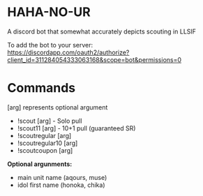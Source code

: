 # HAHA-NO-UR

A discord bot that somewhat accurately depicts scouting in LLSIF

To add the bot to your server:  
https://discordapp.com/oauth2/authorize?client_id=311284054333063168&scope=bot&permissions=0

# Commands
[arg] represents optional argument  
  
- !scout [arg] - Solo pull  
- !scout11 [arg] - 10+1 pull (guaranteed SR)  
- !scoutregular [arg]  
- !scoutregular10 [arg]  
- !scoutcoupon [arg]  

**Optional argunments:**  
- main unit name (aqours, muse)  
- idol first name (honoka, chika)  
